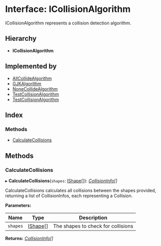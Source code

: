 
# Interface: ICollisionAlgorithm

ICollisionAlgorithm represents a collision detection algorithm.

## Hierarchy

* **ICollisionAlgorithm**

## Implemented by

* [AllCollideAlgorithm](../classes/allcollidealgorithm.md)
* [GJKAlgorithm](../classes/gjkalgorithm.md)
* [NoneCollideAlgorithm](../classes/nonecollidealgorithm.md)
* [TestCollisionAlgorithm](../classes/testcollisionalgorithm.md)
* [TestCollisionAlgorithm](../classes/testcollisionalgorithm.md)

## Index

### Methods

* [CalculateCollisions](icollisionalgorithm.md#calculatecollisions)

## Methods

###  CalculateCollisions

▸ **CalculateCollisions**(`shapes`: [IShape](ishape.md)[]): *[CollisionInfo](../classes/collisioninfo.md)[]*

CalculateCollisions calculates all collisions between the shapes
provided, returning a list of CollisionInfos, each representing a
Collision.

**Parameters:**

Name | Type | Description |
------ | ------ | ------ |
`shapes` | [IShape](ishape.md)[] | The shapes to check for collisions  |

**Returns:** *[CollisionInfo](../classes/collisioninfo.md)[]*
